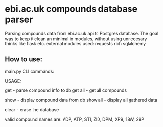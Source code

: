 # ebi.ac.uk compounds database parser

Parsing compounds data from ebi.ac.uk api to Postgres database.
The goal was to keep it clean an minimal in modules, without using
unnecesary thinks like flask etc.
external modules used:
  requests
  rich
  sqlalchemy


## How to use:

main.py CLI commands:

USAGE:
 
 get  - parse compound info to db
 get all - get all compounds
 
 show  - display compound data from db
 show all - display all gathered data

clear - erase the database
 
valid compound names are: 
ADP, ATP, STI, ZID, DPM, XP9, 18W, 29P
